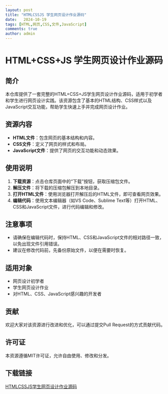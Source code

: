 ```yaml
---
layout: post
title: "HTMLCSSJS 学生网页设计作业源码"
date:   2024-10-19
tags: [HTML,网页,CSS,文件,JavaScript]
comments: true
author: admin
---
```

# HTML+CSS+JS 学生网页设计作业源码

## 简介

本仓库提供了一套完整的HTML+CSS+JS学生网页设计作业源码，适用于初学者和学生进行网页设计实践。该资源包含了基本的HTML结构、CSS样式以及JavaScript交互功能，帮助学生快速上手并完成网页设计作业。

## 资源内容

- **HTML文件**：包含网页的基本结构和内容。
- **CSS文件**：定义了网页的样式和布局。
- **JavaScript文件**：提供了网页的交互功能和动态效果。

## 使用说明

1. **下载资源**：点击仓库页面中的“下载”按钮，获取压缩包文件。
2. **解压文件**：将下载的压缩包解压到本地目录。
3. **打开HTML文件**：使用浏览器打开解压后的HTML文件，即可查看网页效果。
4. **编辑代码**：使用文本编辑器（如VS Code、Sublime Text等）打开HTML、CSS和JavaScript文件，进行代码编辑和修改。

## 注意事项

- 请确保在编辑代码时，保持HTML、CSS和JavaScript文件的相对路径一致，以免出现文件引用错误。
- 建议在修改代码前，先备份原始文件，以便在需要时恢复。

## 适用对象

- 网页设计初学者
- 学生网页设计作业
- 对HTML、CSS、JavaScript感兴趣的开发者

## 贡献

欢迎大家对该资源进行改进和优化，可以通过提交Pull Request的方式贡献代码。

## 许可证

本资源遵循MIT许可证，允许自由使用、修改和分发。

## 下载链接

[HTMLCSSJS学生网页设计作业源码](https://pan.quark.cn/s/9b84b3a27ce1)